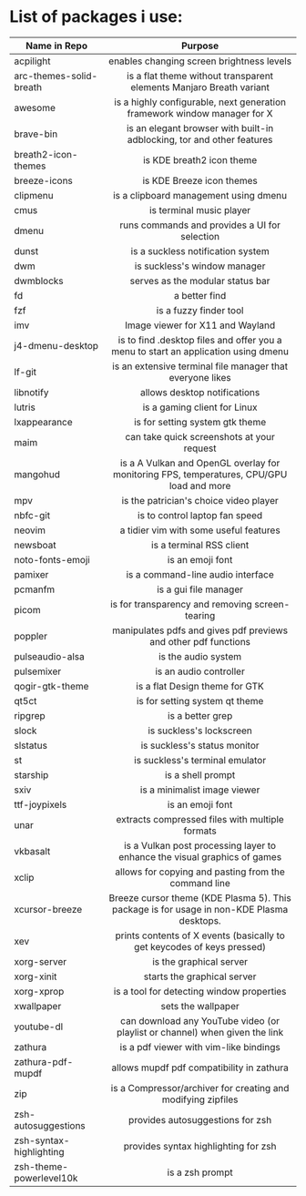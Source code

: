 # List of packages i use:

Name in Repo    |   Purpose
-------------   |  :-------------:
acpilight  |  enables changing screen brightness levels
arc-themes-solid-breath  | is a flat theme without transparent elements Manjaro Breath variant
awesome  |  is a highly configurable, next generation framework window manager for X
brave-bin  |  is an elegant browser with built-in adblocking, tor and other features
breath2-icon-themes  |  is KDE breath2 icon theme
breeze-icons  |  is KDE Breeze icon themes
clipmenu  |  is a clipboard management using dmenu
cmus  | is terminal music player
dmenu  |  runs commands and provides a UI for selection
dunst           |  is a suckless notification system
dwm |  is suckless's window manager
dwmblocks  |  serves as the modular status bar
fd  |  a better find
fzf  |  is a fuzzy finder tool
imv  | Image viewer for X11 and Wayland
j4-dmenu-desktop  |  is to find .desktop files and offer you a menu to start an application using dmenu
lf-git          |  is an extensive terminal file manager that everyone likes
libnotify       |  allows desktop notifications
lutris  |  is a gaming client for Linux
lxappearance  |  is for setting system gtk theme
maim  |  can take quick screenshots at your request
mangohud  |  is a A Vulkan and OpenGL overlay for monitoring FPS, temperatures, CPU/GPU load and more
mpv  |  is the patrician's choice video player
nbfc-git  |  is to control laptop fan speed
neovim  |  a tidier vim with some useful features
newsboat  |  is a terminal RSS client
noto-fonts-emoji  |  is an emoji font
pamixer  |  is a command-line audio interface
pcmanfm  |  is a gui file manager
picom           |  is for transparency and removing screen-tearing
poppler  |  manipulates pdfs and gives pdf previews and other pdf functions
pulseaudio-alsa  |  is the audio system
pulsemixer  |  is an audio controller
qogir-gtk-theme  |  is a flat Design theme for GTK
qt5ct  |  is for setting system qt theme
ripgrep  |  is a better grep
slock  |  is suckless's lockscreen
slstatus  |  is suckless's status monitor
st  |  is suckless's terminal emulator
starship  |  is a shell prompt
sxiv            |  is a minimalist image viewer
ttf-joypixels  |  is an emoji font
unar  |  extracts compressed files with multiple formats
vkbasalt  |  is a Vulkan post processing layer to enhance the visual graphics of games
xclip  |  allows for copying and pasting from the command line
xcursor-breeze  |  Breeze cursor theme (KDE Plasma 5). This package is for usage in non-KDE Plasma desktops.
xev  |  prints contents of X events (basically to get keycodes of keys pressed)
xorg-server     |  is the graphical server
xorg-xinit      |  starts the graphical server
xorg-xprop      |  is a tool for detecting window properties
xwallpaper      |  sets the wallpaper
youtube-dl  |  can download any YouTube video (or playlist or channel) when given the link
zathura  |  is a pdf viewer with vim-like bindings
zathura-pdf-mupdf  |  allows mupdf pdf compatibility in zathura
zip  |  is a Compressor/archiver for creating and modifying zipfiles
zsh-autosuggestions  |  provides autosuggestions for zsh
zsh-syntax-highlighting  |  provides syntax highlighting for zsh
zsh-theme-powerlevel10k  |  is a zsh prompt
